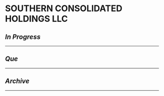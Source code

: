 # SOUTHERN CONSOLIDATED HOLDINGS LLC

## *In Progress*

--------------------

## *Que*

-----------------------------------
## *Archive*

-----------------------------------

